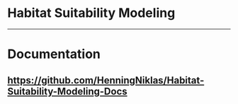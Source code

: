 # Habitat Suitability Modeling 


***
# Documentation 
https://github.com/HenningNiklas/Habitat-Suitability-Modeling-Docs
-----------------------------------------------------------